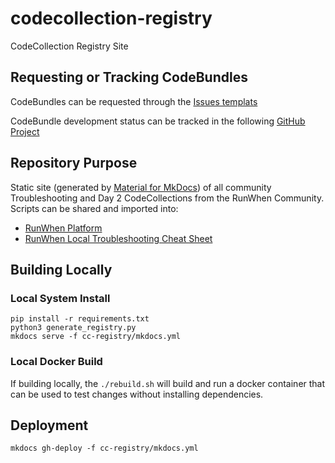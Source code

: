 # codecollection-registry
CodeCollection Registry Site

## Requesting or Tracking CodeBundles
CodeBundles can be requested through the [Issues templats](https://github.com/runwhen-contrib/codecollection-registry/issues/new/choose)

CodeBundle development status can be tracked in the following [GitHub Project](https://github.com/orgs/runwhen-contrib/projects/1) 


## Repository Purpose
Static site (generated by [Material for MkDocs](https://squidfunk.github.io/mkdocs-material/)) of all community Troubleshooting and Day 2 CodeCollections from the RunWhen Community. Scripts can be shared and imported into:
- [RunWhen Platform](https://www.runwhen.com)
- [RunWhen Local Troubleshooting Cheat Sheet](https://docs.runwhen.com/public/v/runwhen-local)

## Building Locally

### Local System Install
```
pip install -r requirements.txt
python3 generate_registry.py
mkdocs serve -f cc-registry/mkdocs.yml 
```

### Local Docker Build
If building locally, the `./rebuild.sh` will build and run a docker container that can be used to test changes without installing dependencies. 


## Deployment
```
mkdocs gh-deploy -f cc-registry/mkdocs.yml 
```
